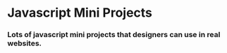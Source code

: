 # Javascript Mini Projects
### Lots of javascript mini projects that designers can use in real websites.
